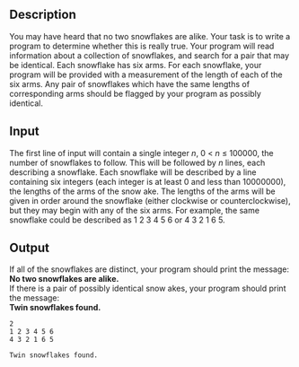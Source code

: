 <h2>Description</h2><p><p>You may have heard that no two snowflakes are alike. Your task is to write a program to determine whether this is really true. Your program will read information about a collection of snowflakes, and search for a pair that may be identical. Each snowflake has six arms. For each snowflake, your program will be provided with a measurement of the length of each of the six arms. Any pair of snowflakes which have the same lengths of corresponding arms should be flagged by your program as possibly identical.</p></p><h2>Input</h2><p><p>The first line of input will contain a single integer <i>n</i>, 0 &lt; <i>n</i> ≤ 100000, the number of snowflakes to follow. This will be followed by <i>n</i> lines, each describing a snowflake. Each snowflake will be described by a line containing six integers (each integer is at least 0 and less than 10000000), the lengths of the arms of the snow ake. The lengths of the arms will be given in order around the snowflake (either clockwise or counterclockwise), but they may begin with any of the six arms. For example, the same snowflake could be described as 1 2 3 4 5 6 or 4 3 2 1 6 5.</p></p><h2>Output</h2><p><p>If all of the snowflakes are distinct, your program should print the message:<br><b>No two snowflakes are alike.</b><br>If there is a pair of possibly identical snow akes, your program should print the message:<br><b>Twin snowflakes found.</b></p></p>

<pre><code class="language-input1">2
1 2 3 4 5 6
4 3 2 1 6 5</code></pre>

<pre><code class="language-output1">Twin snowflakes found.</code></pre>

